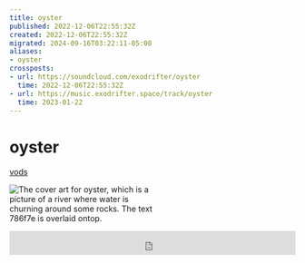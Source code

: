 ```yaml
---
title: oyster
published: 2022-12-06T22:55:32Z
created: 2022-12-06T22:55:32Z
migrated: 2024-09-16T03:22:11-05:00
aliases:
- oyster
crossposts:
- url: https://soundcloud.com/exodrifter/oyster
  time: 2022-12-06T22:55:32Z
- url: https://music.exodrifter.space/track/oyster
  time: 2023-01-22
---
```


# oyster

<div class="flex">
<div><i class="ri-video-fill"></i> <a href="https://vods.exodrifter.space/tag/song-oyster">vods</a></div>
</div>

<div style="width: 50%;">

![The cover art for oyster, which is a picture of a river where water is churning around some rocks. The text 786f7e is overlaid ontop.](oyster.png)

</div>

<iframe style="border: 0; width: 100%; max-width: 700px; height: 42px;" src="https://bandcamp.com/EmbeddedPlayer/album=477085509/size=small/bgcol=333333/linkcol=0f91ff/track=638554513/transparent=true/" seamless><a href="https://music.exodrifter.space/album/lonely-metro">lonely metro by exodrifter</a></iframe>
